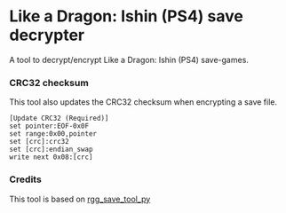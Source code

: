 # Like a Dragon: Ishin (PS4) save decrypter

A tool to decrypt/encrypt Like a Dragon: Ishin (PS4) save-games.

### CRC32 checksum

This tool also updates the CRC32 checksum when encrypting a save file.

```
[Update CRC32 (Required)]
set pointer:EOF-0x0F
set range:0x00,pointer
set [crc]:crc32
set [crc]:endian_swap
write next 0x08:[crc]
```

### Credits

This tool is based on [rgg_save_tool_py](https://github.com/GarnetSunset/rgg_save_tool_py)
